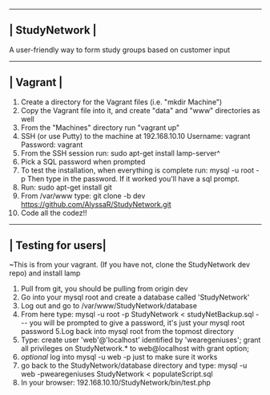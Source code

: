 ----------------
| StudyNetwork |
----------------
A user-friendly way to form study groups based on customer input


-----------
| Vagrant |
-----------
1. Create a directory for the Vagrant files (i.e. "mkdir Machine")
2. Copy the Vagrant file into it, and create "data" and "www" directories as well
3. From the "Machines" directory run "vagrant up"
4. SSH (or use Putty) to the machine at 192.168.10.10
	Username: vagrant
	Password: vagrant
5. From the SSH session run: sudo apt-get install lamp-server^
6. Pick a SQL password when prompted 
7. To test the installation, when everything is complete run: mysql -u root -p
	Then type in the password. If it worked you'll have a sql prompt. 
8. Run: sudo apt-get install git
9. From /var/www type: git clone -b dev https://github.com/AlyssaR/StudyNetwork.git
10. Code all the codez!!

--------------------
| Testing for users|
--------------------
~This is from your vagrant. (If you have not, clone the StudyNetwork dev repo) and install lamp
1. Pull from git, you should be pulling from origin dev
2. Go into your mysql root and create a database called 'StudyNetwork'
3. Log out and go to /var/www/StudyNetwork/database
4. From here type:
	mysql -u root -p StudyNetwork < studyNetBackup.sql
	--- you will be prompted to give a password, it's just your mysql root password
5.Log back into mysql root from the topmost directory
6. Type:
	create user 'web'@'localhost' identified by 'wearegeniuses';
	grant all privileges on StudyNetwork.* to web@localhost with grant option;
7. *optional* log into mysql -u web -p just to make sure it works
8. go back to the StudyNetwork/database directory and type:
	mysql -u web -pwearegeniuses StudyNetwork < populateScript.sql
9. In your browser:
	192.168.10.10/StudyNetwork/bin/test.php
